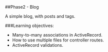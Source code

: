 ##Phase2 - Blog

A simple blog, with posts and tags.

###Learning objectives:

+ Many-to-many associations in ActiveRecord.
+ How to use multiple files for controller routes.
+ ActiveRecord validations.
